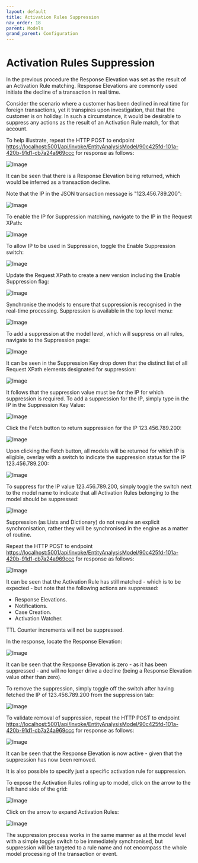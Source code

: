 ```yaml
---
layout: default
title: Activation Rules Suppression
nav_order: 18
parent: Models
grand_parent: Configuration
---
```


# Activation Rules Suppression
In the previous procedure the Response Elevation was set as the result of an Activation Rule matching.  Response Elevations are commonly used initiate the decline of a transaction in real time.

Consider the scenario where a customer has been declined in real time for foreign transactions,  yet it transpires upon investigation,  that that the customer is on holiday.  In such a circumstance,  it would be desirable to suppress any actions as the result of an Activation Rule match,  for that account.

To help illustrate, repeat the HTTP POST to endpoint [https://localhost:5001/api/invoke/EntityAnalysisModel/90c425fd-101a-420b-91d1-cb7a24a969ccc](https://localhost:5001/api/invoke/EntityAnalysisModel/90c425fd-101a-420b-91d1-cb7a24a969ccc) for response as follows:

![Image](ResponseElevationDrivingDecline.png)

It can be seen that there is a Response Elevation being returned, which would be inferred as a transaction decline.

Note that the IP in the JSON transaction message is "123.456.789.200":

![Image](RequestJsonShowingIP.png)

To enable the IP for Suppression matching,  navigate to the IP in the Request XPath:

![Image](RequestXPathIP.png)

To allow IP to be used in Suppression, toggle the Enable Suppression switch:

![Image](ToggleEnableSuppressionIP.png)

Update the Request XPath to create a new version including the Enable Suppression flag:

![Image](UpdatedToEnableSuppression.png)

Synchronise the models to ensure that suppression is recognised in the real-time processing. Suppression is available in the top level menu:

![Image](SuppressionMenuItem.png)

To add a suppression at the model level,  which will suppress on all rules,  navigate to the Suppression page:

![Image](SuppressionPage.png)

It can be seen in the Suppression Key drop down that the distinct list of all Request XPath elements designated for suppression:

![Image](DropDownOfSuppressionKeys.png)

It follows that the suppression value must be for the IP for which suppression is required. To add a suppression for the IP,  simply type in the IP in the Suppression Key Value:

![Image](SearchForIPInSuppression.png)

Click the Fetch button to return suppression for the IP 123.456.789.200:

![Image](ShowSuppressButton.png)

Upon clicking the Fetch button,  all models will be returned for which IP is eligible, overlay with a switch to indicate the suppression status for the IP 123.456.789.200:

![Image](SuppressionReturnForIPModel.png)

To suppress for the IP value 123.456.789.200,  simply toggle the switch next to the model name to indicate that all Activation Rules belonging to the model should be suppressed:

![Image](IPNowSuppressedForIP.png)

Suppression (as Lists and Dictionary) do not require an explicit synchronisation,  rather they will be synchronised in the engine as a matter of routine.

Repeat the HTTP POST to endpoint [https://localhost:5001/api/invoke/EntityAnalysisModel/90c425fd-101a-420b-91d1-cb7a24a969ccc](https://localhost:5001/api/invoke/EntityAnalysisModel/90c425fd-101a-420b-91d1-cb7a24a969ccc) for response as follows:

![Image](ActivationsStillMatching.png)

It can be seen that the Activation Rule has still matched - which is to be expected - but note that the following actions are suppressed:

* Response Elevations.
* Notifications.
* Case Creation.
* Activation Watcher.

TTL Counter increments will not be suppressed.

In the response,  locate the Response Elevation:

![Image](ResponseElevationZero.png)

It can be seen that the Response Elevation is zero - as it has been suppressed - and will no longer drive a decline (being a Response Elevation value other than zero).

To remove the suppression,  simply toggle off the switch after having fetched the IP of 123.456.789.200 from the suppression tab:

![Image](ToggleOffSuppressionAtModelLevel.png)

To validate removal of suppression, repeat the HTTP POST to endpoint [https://localhost:5001/api/invoke/EntityAnalysisModel/90c425fd-101a-420b-91d1-cb7a24a969ccc](https://localhost:5001/api/invoke/EntityAnalysisModel/90c425fd-101a-420b-91d1-cb7a24a969ccc) for response as follows:

![Image](SuppressionRestored.png)

It can be seen that the Response Elevation is now active - given that the suppression has now been removed.

It is also possible to specify just a specific activation rule for suppression.

To expose the Activation Rules rolling up to model,  click on the arrow to the left hand side of the grid:

![Image](ExpandSuppressionForActivationRules.png)

Click on the arrow to expand Activation Rules:

![Image](ExpandSuppressionForActivationRules.png)

The suppression process works in the same manner as at the model level with a simple toggle switch to be immediately synchronised,  but suppression will be targeted to a rule name and not encompass the whole model processing of the transaction or event.